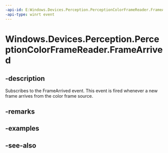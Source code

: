----api-id: E:Windows.Devices.Perception.PerceptionColorFrameReader.FrameArrived
-api-type: winrt event
---<!-- Event syntaxpublic event Windows.Foundation.TypedEventHandler FrameArrived<Windows.Devices.Perception.PerceptionColorFrameReader,  Windows.Devices.Perception.PerceptionColorFrameArrivedEventArgs>--># Windows.Devices.Perception.PerceptionColorFrameReader.FrameArrived## -descriptionSubscribes to the FrameArrived event. This event is fired whenever a new frame arrives from the color frame source.## -remarks## -examples## -see-also